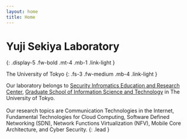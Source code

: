 ```yaml
---
layout: home
title: Home
---
```


# Yuji Sekiya Laboratory
{: .display-5 .fw-bold .mt-4 .mb-1 .link-light }

The University of Tokyo
{: .fs-3 .fw-medium .mb-4 .link-light }

Our laboratory belongs to [Security Infromatics Education and Research Center](https://si.u-tokyo.ac.jp/), [Graduate School of Information Science and Technology](https://www.i.u-tokyo.ac.jp) in The University of Tokyo.
<br>
<br>
Our research topics are Communication Technologies in the Internet, Fundamental Technologies for Cloud Computing, Software Defined Networking (SDN), Network Functions Virtualization (NFV), Mobile Core Architecture, and Cyber Security.
{: .lead }
